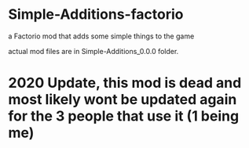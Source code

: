 # Simple-Additions-factorio
a Factorio mod that adds some simple things to the game

actual mod files are in Simple-Additions_0.0.0 folder.

# 2020 Update, this mod is dead and most likely wont be updated again for the 3 people that use it (1 being me)
